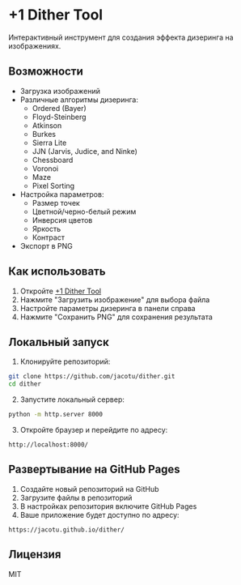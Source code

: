 # +1 Dither Tool

Интерактивный инструмент для создания эффекта дизеринга на изображениях.

## Возможности

- Загрузка изображений
- Различные алгоритмы дизеринга:
  - Ordered (Bayer)
  - Floyd-Steinberg
  - Atkinson
  - Burkes
  - Sierra Lite
  - JJN (Jarvis, Judice, and Ninke)
  - Chessboard
  - Voronoi
  - Maze
  - Pixel Sorting
- Настройка параметров:
  - Размер точек
  - Цветной/черно-белый режим
  - Инверсия цветов
  - Яркость
  - Контраст
- Экспорт в PNG

## Как использовать

1. Откройте [+1 Dither Tool](https://jacotu.github.io/dither/)
2. Нажмите "Загрузить изображение" для выбора файла
3. Настройте параметры дизеринга в панели справа
4. Нажмите "Сохранить PNG" для сохранения результата

## Локальный запуск

1. Клонируйте репозиторий:
```bash
git clone https://github.com/jacotu/dither.git
cd dither
```

2. Запустите локальный сервер:
```bash
python -m http.server 8000
```

3. Откройте браузер и перейдите по адресу:
```
http://localhost:8000/
```

## Развертывание на GitHub Pages

1. Создайте новый репозиторий на GitHub
2. Загрузите файлы в репозиторий
3. В настройках репозитория включите GitHub Pages
4. Ваше приложение будет доступно по адресу:
```
https://jacotu.github.io/dither/
```

## Лицензия

MIT 
